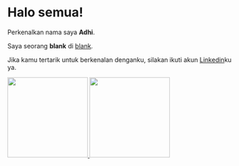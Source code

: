 # Halo semua! 

Perkenalkan nama saya **Adhi**.

Saya seorang **blank** di [blank](https://www.blank.com/).


Jika kamu tertarik untuk berkenalan denganku, silakan ikuti akun [Linkedin](https://www.linkedin.com/in/blank/)ku ya.

<p align="left">
<a href="https://github.com/adhi-s-r">
  <img height="180em" src="https://github-readme-stats-eight-theta.vercel.app/api?username=adhi-s-r&show_icons=true&theme=algolia&include_all_commits=true&count_private=true"/>
  <img height="180em" src="https://github-readme-stats-eight-theta.vercel.app/api/top-langs/?username=adhi-s-r&layout=compact&langs_count=8&theme=algolia"/>
</a>
</p>
